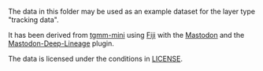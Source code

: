 The data in this folder may be used as an example dataset for the layer type "tracking data".

It has been derived from [tgmm-mini](https://github.com/mastodon-sc/mastodon-example-data/tree/master/tgmm-mini) using [Fiji](https://fiji.sc/) with the [Mastodon](https://mastodon.readthedocs.io/en/latest/) and the [Mastodon-Deep-Lineage](https://mastodon.readthedocs.io/en/latest/docs/partC/mastodon_deep_lineage.html) plugin.

The data is licensed under the conditions in [LICENSE](LICENSE).